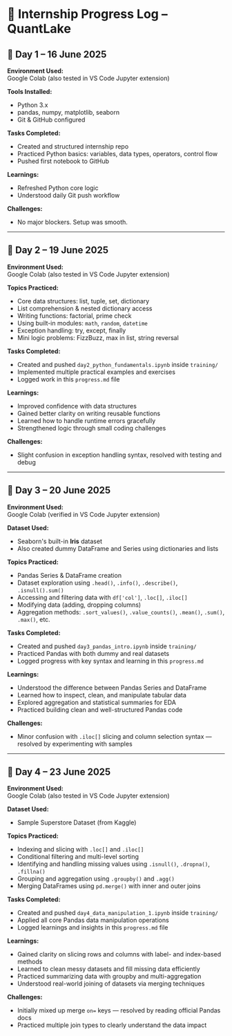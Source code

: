 # 📝 Internship Progress Log – QuantLake

## 📅 Day 1 – 16 June 2025

**Environment Used:**  
Google Colab (also tested in VS Code Jupyter extension)

**Tools Installed:**  
- Python 3.x  
- pandas, numpy, matplotlib, seaborn  
- Git & GitHub configured

**Tasks Completed:**
- Created and structured internship repo
- Practiced Python basics: variables, data types, operators, control flow
- Pushed first notebook to GitHub

**Learnings:**
- Refreshed Python core logic
- Understood daily Git push workflow

**Challenges:**
- No major blockers. Setup was smooth.

---

## 📅 Day 2 – 19 June 2025

**Environment Used:**  
Google Colab (also tested in VS Code Jupyter extension)

**Topics Practiced:**
- Core data structures: list, tuple, set, dictionary
- List comprehension & nested dictionary access
- Writing functions: factorial, prime check
- Using built-in modules: `math`, `random`, `datetime`
- Exception handling: try, except, finally
- Mini logic problems: FizzBuzz, max in list, string reversal

**Tasks Completed:**
- Created and pushed `day2_python_fundamentals.ipynb` inside `training/`
- Implemented multiple practical examples and exercises
- Logged work in this `progress.md` file

**Learnings:**
- Improved confidence with data structures
- Gained better clarity on writing reusable functions
- Learned how to handle runtime errors gracefully
- Strengthened logic through small coding challenges

**Challenges:**
- Slight confusion in exception handling syntax, resolved with testing and debug

---

## 📅 Day 3 – 20 June 2025

**Environment Used:**  
Google Colab (verified in VS Code Jupyter extension)

**Dataset Used:**  
- Seaborn's built-in **Iris** dataset  
- Also created dummy DataFrame and Series using dictionaries and lists

**Topics Practiced:**
- Pandas Series & DataFrame creation
- Dataset exploration using `.head()`, `.info()`, `.describe()`, `.isnull().sum()`
- Accessing and filtering data with `df['col']`, `.loc[]`, `.iloc[]`
- Modifying data (adding, dropping columns)
- Aggregation methods: `.sort_values()`, `.value_counts()`, `.mean()`, `.sum()`, `.max()`, etc.

**Tasks Completed:**
- Created and pushed `day3_pandas_intro.ipynb` inside `training/`
- Practiced Pandas with both dummy and real datasets
- Logged progress with key syntax and learning in this `progress.md`

**Learnings:**
- Understood the difference between Pandas Series and DataFrame
- Learned how to inspect, clean, and manipulate tabular data
- Explored aggregation and statistical summaries for EDA
- Practiced building clean and well-structured Pandas code

**Challenges:**
- Minor confusion with `.iloc[]` slicing and column selection syntax — resolved by experimenting with samples

---

## 📅 Day 4 – 23 June 2025

**Environment Used:**  
Google Colab (also tested in VS Code Jupyter extension)

**Dataset Used:**  
- Sample Superstore Dataset (from Kaggle)

**Topics Practiced:**
- Indexing and slicing with `.loc[]` and `.iloc[]`
- Conditional filtering and multi-level sorting
- Identifying and handling missing values using `.isnull()`, `.dropna()`, `.fillna()`
- Grouping and aggregation using `.groupby()` and `.agg()`
- Merging DataFrames using `pd.merge()` with inner and outer joins

**Tasks Completed:**
- Created and pushed `day4_data_manipulation_1.ipynb` inside `training/`
- Applied all core Pandas data manipulation operations
- Logged learnings and insights in this `progress.md` file

**Learnings:**
- Gained clarity on slicing rows and columns with label- and index-based methods
- Learned to clean messy datasets and fill missing data efficiently
- Practiced summarizing data with groupby and multi-aggregation
- Understood real-world joining of datasets via merging techniques

**Challenges:**
- Initially mixed up merge `on=` keys — resolved by reading official Pandas docs
- Practiced multiple join types to clearly understand the data impact
